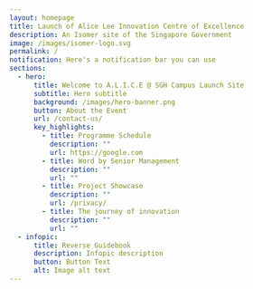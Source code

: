 ```yaml
---
layout: homepage
title: Launch of Alice Lee Innovation Centre of Excellence
description: An Isomer site of the Singapore Government
image: /images/isomer-logo.svg
permalink: /
notification: Here's a notification bar you can use
sections:
  - hero:
      title: Welcome to A.L.I.C.E @ SGH Campus Launch Site
      subtitle: Hero subtitle
      background: /images/hero-banner.png
      button: About the Event
      url: /contact-us/
      key_highlights:
        - title: Programme Schedule
          description: ""
          url: https://google.com
        - title: Word by Senior Management
          description: ""
          url: ""
        - title: Project Showcase
          description: ""
          url: /privacy/
        - title: The journey of innovation
          description: ""
          url: ""
  - infopic:
      title: Reverse Guidebook
      description: Infopic description
      button: Button Text
      alt: Image alt text
---
```

